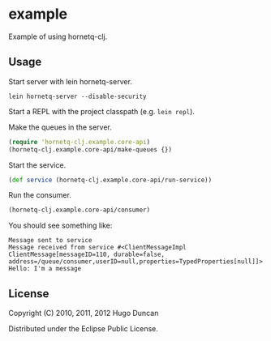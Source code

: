 # example

Example of using hornetq-clj.

## Usage

Start server with lein hornetq-server.

    lein hornetq-server --disable-security

Start a REPL with the project classpath (e.g. `lein repl`).

Make the queues in the server.

```clj
(require 'hornetq-clj.example.core-api)
(hornetq-clj.example.core-api/make-queues {})
```

Start the service.

```clj
(def service (hornetq-clj.example.core-api/run-service))
```

Run the consumer.

```clj
(hornetq-clj.example.core-api/consumer)
```

You should see something like:

```
Message sent to service
Message received from service #<ClientMessageImpl ClientMessage[messageID=110, durable=false, address=/queue/consumer,userID=null,properties=TypedProperties[null]]>
Hello: I'm a message
```

## License

Copyright (C) 2010, 2011, 2012 Hugo Duncan

Distributed under the Eclipse Public License.
